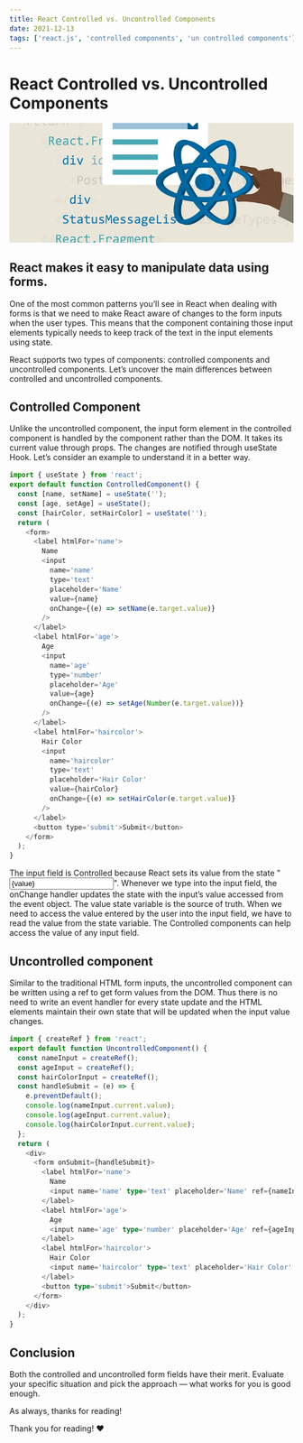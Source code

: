 ```yaml
---
title: React Controlled vs. Uncontrolled Components
date: 2021-12-13
tags: ['react.js', 'controlled components', 'un controlled components']
---
```


# React Controlled vs. Uncontrolled Components

![Alt text](/images/react-controlled-vs-uncontrolled-components.png)

## React makes it easy to manipulate data using forms.

One of the most common patterns you’ll see in React when dealing with forms is that we need to make
React aware of changes to the form inputs when the user types. This means that the component
containing those input elements typically needs to keep track of the text in the input elements
using state.

React supports two types of components: controlled components and uncontrolled components. Let’s
uncover the main differences between controlled and uncontrolled components.

## Controlled Component

Unlike the uncontrolled component, the input form element in the controlled component is handled by
the component rather than the DOM. It takes its current value through props. The changes are
notified through useState Hook. Let’s consider an example to understand it in a better way.

```javascript
import { useState } from 'react';
export default function ControlledComponent() {
  const [name, setName] = useState('');
  const [age, setAge] = useState();
  const [hairColor, setHairColor] = useState('');
  return (
    <form>
      <label htmlFor='name'>
        Name
        <input
          name='name'
          type='text'
          placeholder='Name'
          value={name}
          onChange={(e) => setName(e.target.value)}
        />
      </label>
      <label htmlFor='age'>
        Age
        <input
          name='age'
          type='number'
          placeholder='Age'
          value={age}
          onChange={(e) => setAge(Number(e.target.value))}
        />
      </label>
      <label htmlFor='haircolor'>
        Hair Color
        <input
          name='haircolor'
          type='text'
          placeholder='Hair Color'
          value={hairColor}
          onChange={(e) => setHairColor(e.target.value)}
        />
      </label>
      <button type='submit'>Submit</button>
    </form>
  );
}
```

The input field is Controlled because React sets its value from the state "<input value={value}
/>". Whenever we type into the input field, the onChange handler updates the state with the input’s
value accessed from the event object. The value state variable is the source of truth. When we need
to access the value entered by the user into the input field, we have to read the value from the
state variable. The Controlled components can help access the value of any input field.

## Uncontrolled component

Similar to the traditional HTML form inputs, the uncontrolled component can be written using a ref
to get form values from the DOM. Thus there is no need to write an event handler for every state
update and the HTML elements maintain their own state that will be updated when the input value
changes.

```ts
import { createRef } from 'react';
export default function UncontrolledComponent() {
  const nameInput = createRef();
  const ageInput = createRef();
  const hairColorInput = createRef();
  const handleSubmit = (e) => {
    e.preventDefault();
    console.log(nameInput.current.value);
    console.log(ageInput.current.value);
    console.log(hairColorInput.current.value);
  };
  return (
    <div>
      <form onSubmit={handleSubmit}>
        <label htmlFor='name'>
          Name
          <input name='name' type='text' placeholder='Name' ref={nameInput} />
        </label>
        <label htmlFor='age'>
          Age
          <input name='age' type='number' placeholder='Age' ref={ageInput} />
        </label>
        <label htmlFor='haircolor'>
          Hair Color
          <input name='haircolor' type='text' placeholder='Hair Color' ref={hairColorInput} />
        </label>
        <button type='submit'>Submit</button>
      </form>
    </div>
  );
}
```

## Conclusion

Both the controlled and uncontrolled form fields have their merit. Evaluate your specific situation
and pick the approach — what works for you is good enough.

As always, thanks for reading!

Thank you for reading! ❤️
